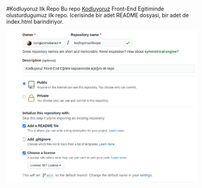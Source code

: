 #Kodluyoruz Ilk Repo
Bu repo [Kodluyoruz](https://kodluyoruz.org "Kodluyoruz") Front-End Egitiminde olusturdugumuz ilk repo. Icerisinde bir adet README dosyasi, bir adet de index.html barindiriyor.




![Kodluyoruz Gorsel](https://raw.githubusercontent.com/Kodluyoruz/taskforce/main/git/odev1/figures/github.png)
